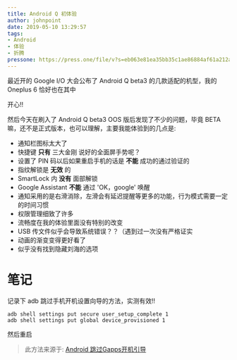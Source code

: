 ```yaml
---
title: Android Q 初体验
author: johnpoint
date: 2019-05-10 13:29:57
tags:
- Android
- 体验
- 折腾
pressone: https://press.one/file/v?s=eb063e81ea35bb35c1ae86884af61a212a1bf6f64feb3ec450374dbda8187512608b08f3c42f04878b36b7562c5a6c60686942fc3bb1277fd075b69b9bb3d0ff00&h=cf3551430e355011ec5f87f4d33ab363eae4d56e05e6a12bc0f2af913b04c4b1&a=79a3a060a7faa9dfc9b8b4e0a59bf3ebac305f78&f=P1&v=3
---
```

最近开的 Google I/O 大会公布了 Android Q beta3 的几款适配的机型，我的 Oneplus 6 恰好也在其中<!--more-->

开心!!

然后今天在刷入了 Android Q beta3 OOS 版后发现了不少的问题，毕竟 BETA 嘛，还不是正式版本，也可以理解，主要我能体验到的几点是:

- 通知栏图标太大了
- 快捷键 **只有** 三大金刚 说好的全面屏手势呢？
- 设置了 PIN 码以后如果重启手机的话是 **不能** 成功的通过验证的
- 指纹解锁是 **无效** 的
- SmartLock 内 **没有** 面部解锁
- Google Assistant **不能** 通过 'OK，google' 唤醒
- 通知采用的是右滑消除，左滑会有延迟提醒等更多的功能，行为模式需要一定的时间习惯
- 权限管理细致了许多
- 流畅度在我的体验里面没有特别的改变
- USB 传文件似乎会导致系统错误？？（遇到过一次没有严格证实
- 动画的渐变变得更好看了
- 似乎没有找到隐藏刘海的选项

# 笔记

记录下 adb 跳过手机开机设置向导的方法，实测有效!!

```
adb shell settings put secure user_setup_complete 1
adb shell settings put global device_provisioned 1
```

然后重启

>此方法来源于: [Android 跳过Gapps开机引导](https://www.jianshu.com/p/1776170650d5)